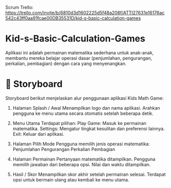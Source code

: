 Scrum Trello: https://trello.com/invite/b/6810d3d1602225d5f48a208f/ATTI27631e16176ac542c43ff0aa91fcae00DB35531D/kid-s-basic-calculation-games

# Kid-s-Basic-Calculation-Games
Aplikasi ini adalah permainan matematika sederhana untuk anak-anak, membantu mereka belajar operasi dasar (penjumlahan, pengurangan, perkalian, pembagian) dengan cara yang menyenangkan.

# 📖 Storyboard
Storyboard berikut menjelaskan alur penggunaan aplikasi Kids Math Game:

1. Halaman Splash / Awal
Menampilkan logo dan nama aplikasi.
Arahkan pengguna ke menu utama secara otomatis setelah beberapa detik.

2. Menu Utama
Terdapat pilihan:
Play Game: Masuk ke permainan matematika.
Settings: Mengatur tingkat kesulitan dan preferensi lainnya.
Exit: Keluar dari aplikasi.

3. Halaman Pilih Mode
Pengguna memilih jenis operasi matematika:
Penjumlahan
Pengurangan
Perkalian
Pembagian

4. Halaman Permainan
Pertanyaan matematika ditampilkan.
Pengguna memilih jawaban dari beberapa opsi.
Nilai dan waktu ditampilkan.

5. Hasil / Skor
Menampilkan skor akhir setelah permainan selesai.
Terdapat opsi untuk bermain ulang atau kembali ke menu utama.
